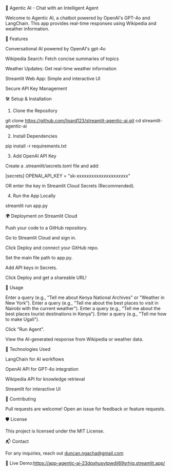 🌟 Agentic AI - Chat with an Intelligent Agent

Welcome to Agentic AI, a chatbot powered by OpenAI's GPT-4o and LangChain. This app provides real-time responses using Wikipedia and weather information.

🚀 Features

Conversational AI powered by OpenAI's gpt-4o

Wikipedia Search: Fetch concise summaries of topics

Weather Updates: Get real-time weather information

Streamlit Web App: Simple and interactive UI

Secure API Key Management

🛠 Setup & Installation

1. Clone the Repository

git clone https://github.com/lixard123/streamlit-agentic-ai.git
cd streamlit-agentic-ai

2. Install Dependencies

pip install -r requirements.txt

3. Add OpenAI API Key

Create a .streamlit/secrets.toml file and add:

[secrets]
OPENAI_API_KEY = "sk-xxxxxxxxxxxxxxxxxxxxx"

OR enter the key in Streamlit Cloud Secrets (Recommended).

4. Run the App Locally

streamlit run app.py

🌍 Deployment on Streamlit Cloud

Push your code to a GitHub repository.

Go to Streamlit Cloud and sign in.

Click Deploy and connect your GitHub repo.

Set the main file path to app.py.

Add API keys in Secrets.

Click Deploy and get a shareable URL!

📌 Usage

Enter a query (e.g., "Tell me about Kenya National Archives" or "Weather in New York").
Enter a query (e.g., "Tell me about the best places to visit in Nairobi with the current weather").
Enter a query (e.g., "Tell me about the best places tourist destinations in Kenya").
Enter a query (e.g., "Tell me how to make Ugali").

Click "Run Agent".

View the AI-generated response from Wikipedia or weather data.

📝 Technologies Used

LangChain for AI workflows

OpenAI API for GPT-4o integration

Wikipedia API for knowledge retrieval

Streamlit for interactive UI

🤝 Contributing

Pull requests are welcome! Open an issue for feedback or feature requests.

🛡 License

This project is licensed under the MIT License.

📬 Contact

For any inquiries, reach out duncan.ngacha@gmail.com

🔗 Live Demo:https://app-agentic-ai-23dqxhusvtpwdil69srhjq.streamlit.app/
